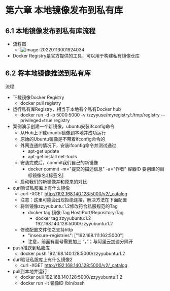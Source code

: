 #	第六章 本地镜像发布到私有库

##	6.1 本地镜像发布到私有库流程

* 流程图
  * ![image-20220113001924034](C:\Users\张景一\AppData\Roaming\Typora\typora-user-images\image-20220113001924034.png)
*    Docker Registry是官方提供的工具，可以用于构建私有镜像仓库





##	6.2 将本地镜像推送到私有库

流程

* 下载镜像Docker Registry
  * docker pull registry 
* 运行私有库Registry，相当于本地有个私有Docker hub
  * docker run -d -p 5000:5000  -v /zzyyuse/myregistry/:/tmp/registry --privileged=true registry
* 案例演示创建一个新镜像，ubuntu安装ifconfig命令
  * 从Hub上下载ubuntu镜像到本地并成功运行
  * 原始的Ubuntu镜像是不带着ifconfig命令的
  * 外网连通的情况下，安装ifconfig命令并测试通过
    * apt-get update
    * apt-get install net-tools
  * 安装完成后，commit我们自己的新镜像
    * docker commit -m="提交的描述信息" -a="作者" 容器ID 要创建的目标镜像名:[标签名]
  * 启动我们的新镜像并和原来的对比
* curl验证私服库上有什么镜像
  * curl -XGET http://192.168.140.128:5000/v2/_catalog
  * 注意：这里可能会出现拒绝连接，解决方法在下面配置
  * 将新镜像zzyyubuntu:1.2修改符合私服规范的Tag
    * docker   tag   镜像:Tag   Host:Port/Repository:Tag
      * docker tag  zzyyubuntu:1.2  192.168.140.128:5000/zzyyubuntu:1.2
  * 修改配置文件使之支持http
    * "insecure-registries": ["192.168.111.162:5000"]
    * 注意，前面有逗号需要加上 “，”；与阿里云加速分隔开
* push推送到私服库
  * docker push 192.168.140.128:5000/zzyyubuntu:1.2
* curl验证私服库上有什么镜像2
  * curl -XGET http://192.168.140.128:5000/v2/_catalog
* pull到本地并运行
  * docker pull 192.168.140.128:5000/zzyyubuntu:1.2
  * docker run -it 镜像ID /bin/bash
